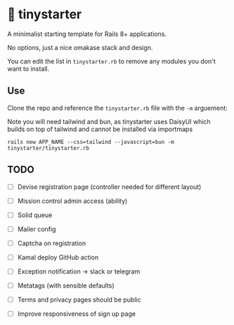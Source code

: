 # 🏁 tinystarter

A minimalist starting template for Rails 8+ applications.

No options, just a nice omakase stack and design.

You can edit the list in `tinystarter.rb` to remove any modules you don't want to install.

## Use

Clone the repo and reference the `tinystarter.rb` file with the `-m` arguement:

Note you will need tailwind and bun, as tinystarter uses DaisyUI which builds on top of tailwind and cannot be installed via importmaps

```
rails new APP_NAME --css=tailwind --javascript=bun -m tinystarter/tinystarter.rb
```

## TODO

- [ ] Devise registration page (controller needed for different layout)
- [ ] Mission control admin access (ability)
- [ ] Solid queue
- [ ] Mailer config
- [ ] Captcha on registration
- [ ] Kamal deploy GitHub action
- [ ] Exception notification -> slack or telegram
- [ ] Metatags (with sensible defaults)
- [ ] Terms and privacy pages should be public
- [ ] Improve responsiveness of sign up page

